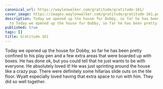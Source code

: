 ```yaml
---
canonical_url: https://waylonwalker.com/gratitude/gratitude-161/
cover_image: https://images.waylonwalker.com/gratitude/gratitude-161.png
description: Today we opened up the house for Dobby, so far he has been pretty confined
  to Today we opened up the house for Dobby, so far he has been pretty confined to
published: true
tags: []
title: Gratitude 161
---
```


Today we opened up the house for Dobby, so far he has been pretty confined to his play pen and a few extra areas that were boarded up with boxes.  He has done ok, but you could tell that he just wants to be with everyone.  He absolutely loved it!  He was just sprinting around the house like a crazy pup. There were definitely some hillarias slide outs on the tile floor.  Wyatt especially loved having that extra space to run with him.  They did so well together.